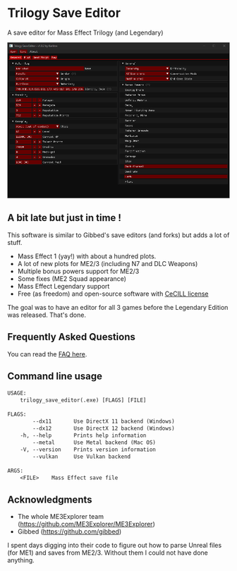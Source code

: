 # Trilogy Save Editor
A save editor for Mass Effect Trilogy (and Legendary)

![Screenshot](screenshots/ME3_General.png)

## A bit late but just in time !
This software is similar to Gibbed's save editors (and forks) but adds a lot of stuff.

- Mass Effect 1 (yay!) with about a hundred plots.
- A lot of new plots for ME2/3 (including N7 and DLC Weapons)
- Multiple bonus powers support for ME2/3
- Some fixes (ME2 Squad appearance)
- Mass Effect Legendary support
- Free (as freedom) and open-source software with [CeCILL license](https://en.wikipedia.org/wiki/CeCILL)

The goal was to have an editor for all 3 games before the Legendary Edition was released. That's done.

## Frequently Asked Questions
You can read the [FAQ here](https://github.com/KarlitosVII/trilogy-save-editor/wiki/Frequently-Asked-Questions).

## Command line usage
```
USAGE:
    trilogy_save_editor(.exe) [FLAGS] [FILE]

FLAGS:
        --dx11       Use DirectX 11 backend (Windows)
        --dx12       Use DirectX 12 backend (Windows)
    -h, --help       Prints help information
        --metal      Use Metal backend (Mac OS)
    -V, --version    Prints version information
        --vulkan     Use Vulkan backend

ARGS:
    <FILE>    Mass Effect save file
```

## Acknowledgments

- The whole ME3Explorer team (https://github.com/ME3Explorer/ME3Explorer)
- Gibbed (https://github.com/gibbed)

I spent days digging into their code to figure out how to parse Unreal files (for ME1) and saves from ME2/3. Without them I could not have done anything.
